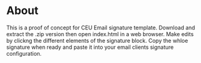 About
===============

This is a proof of concept for CEU Email signature template. Download and extract the .zip version then open index.html in a web browser. Make edits by clickng the different elements of the signature block. Copy the whloe signature when ready and paste it into your email clients signature configuration.
